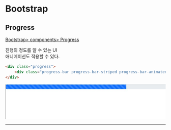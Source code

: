 # Bootstrap
## Progress
[Bootstrap> components> Progress](https://getbootstrap.com/docs/5.1/components/progress/)

진행의 정도를 알 수 있는 UI<br/>
애니메이션도 적용할 수 있다.
```html
<div class="progress">
    <div class="progress-bar progress-bar-striped progress-bar-animated" role="progressbar" aria-valuenow="75" aria-valuemin="0" aria-valuemax="100" style="width: 75%"></div>
</div>
```
![progress](../images/bs_progress_1.jpg)
***
